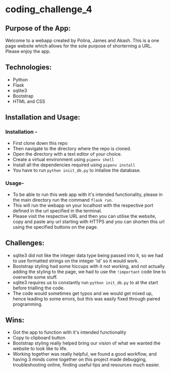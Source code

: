 # coding_challenge_4

## Purpose of the App:

Welcome to a webapp created by Polina, James and Akash. This is a one page website which allows for the sole purpose of shorterning a URL. Please enjoy the app.

## Technologies:

- Python
- Flask
- sqlite3
- Bootstrap
- HTML and CSS

## Installation and Usage:

### Installation -

- First clone down this repo
- Then navigate to the directory where the repo is cloned.
- Open the directory with a text editor of your choice.
- Create a virtual environment using `pipenv shell`
- Install all the dependencies required using `pipenv install`
- You have to run `python iniit_db.py` to intialise the database.

### Usage-

- To be able to run this web app with it's intended functionality, please in the main directory run the command `flask run`.
- This will run the webapp on your localhost with the respective port defined in the url specified in the terminal.
- Please visit the respective URL and then you can utilise the website, copy and paste any url starting with HTTPS and you can shorten this url using the specified buttons on the page.

## Challenges:

- sqlite3 did not like the integer data type being passed into it, so we had to use formatted strings on the integer 'id' so it would work.
- Bootstrap styling had some hiccups with it not working, and not actually adding the styling to the page, we had to use the `!important` code line to overwrite some stuff.
- sqlite3 requires us to constantly run `python init_db.py` to at the start before trialling the code.
- The code would sometimes get typos and we would get mixed up, hence leading to some errors, but this was easily fixed through paired programming.

## Wins:

- Got the app to function with it's intended functionality
- Copy to clipboard button
- Bootstrap styling really helped bring our vision of what we wanted the website to look like to life.
- Working together was really helpful, we found a good workflow, and having 3 minds come together on this project made debugging, troubleshooting online, finding useful tips and resources much easier.
